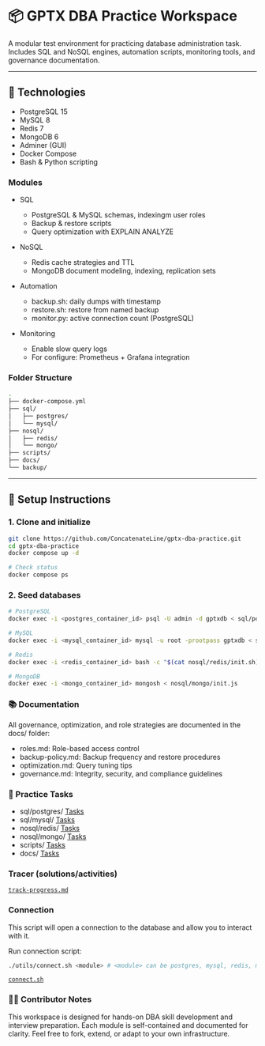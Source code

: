 # 📦 GPTX DBA Practice Workspace

A modular test environment for practicing database administration task. Includes SQL and NoSQL engines, automation scripts, monitoring tools, and governance documentation.


---

## 🧰 Technologies

- PostgreSQL 15
- MySQL 8
- Redis 7
- MongoDB 6
- Adminer (GUI)
- Docker Compose
- Bash & Python scripting

### Modules

- SQL
    - PostgreSQL & MySQL schemas, indexingm user roles
    - Backup & restore scripts
    - Query optimization with EXPLAIN ANALYZE

- NoSQL
    - Redis cache strategies and TTL
    - MongoDB document modeling, indexing, replication sets
 
- Automation
    - backup.sh: daily dumps with timestamp
    - restore.sh: restore from named backup
    - monitor.py: active connection count (PostgreSQL)

- Monitoring
    - Enable slow query logs
    - For configure: Prometheus + Grafana integration


### Folder Structure

```bash
.
├── docker-compose.yml
├── sql/
│   ├── postgres/
│   └── mysql/
├── nosql/
│   ├── redis/
│   └── mongo/
├── scripts/ 
├── docs/ 
└── backup/
```

---

## 🚀 Setup Instructions

### 1. Clone and initialize
```bash
git clone https://github.com/ConcatenateLine/gptx-dba-practice.git
cd gptx-dba-practice
docker compose up -d

# Check status
docker compose ps
```

### 2. Seed databases

```bash
# PostgreSQL
docker exec -i <postgres_container_id> psql -U admin -d gptxdb < sql/postgres/init.sql

# MySQL
docker exec -i <mysql_container_id> mysql -u root -prootpass gptxdb < sql/mysql/init.sql

# Redis
docker exec -i <redis_container_id> bash -c "$(cat nosql/redis/init.sh)"

# MongoDB
docker exec -i <mongo_container_id> mongosh < nosql/mongo/init.js

```

### 📚 Documentation

All governance, optimization, and role strategies are documented in the docs/ folder:

- roles.md: Role-based access control
- backup-policy.md: Backup frequency and restore procedures
- optimization.md: Query tuning tips
- governance.md: Integrity, security, and compliance guidelines

### 🧪 Practice Tasks

- sql/postgres/  [Tasks](./sql/postgres/tasks.md)
- sql/mysql/     [Tasks](./sql/mysql/tasks.md)
- nosql/redis/   [Tasks](./nosql/redis/tasks.md)
- nosql/mongo/   [Tasks](./nosql/mongo/tasks.md)
- scripts/       [Tasks](./scripts/tasks.md)
- docs/          [Tasks](./docs/tasks.md)

### Tracer (solutions/activities) 

[`track-progress.md`](./docs/track-progress.md)

### Connection
This script will open a connection to the database and allow you to interact with it.

Run connection script:
```bash
./utils/connect.sh <module> # <module> can be postgres, mysql, redis, mongo
```

[`connect.sh`](./utils/connect.sh)

### 🧑‍💻 Contributor Notes
This workspace is designed for hands-on DBA skill development and interview preparation. Each module is self-contained and documented for clarity. Feel free to fork, extend, or adapt to your own infrastructure.

